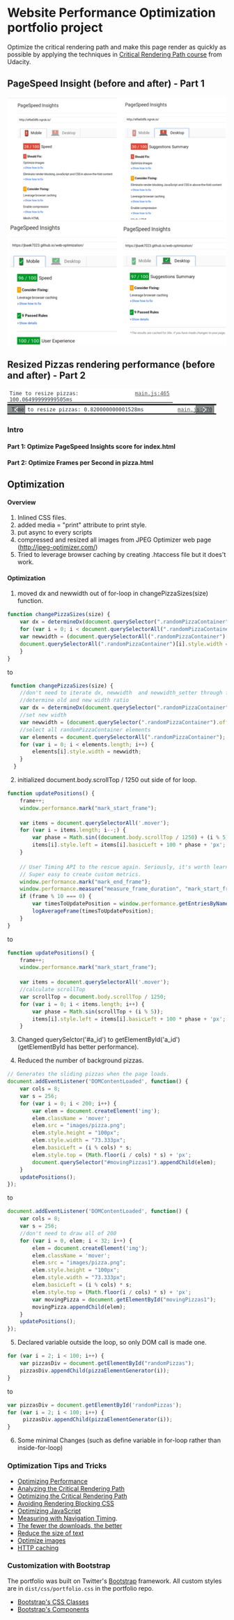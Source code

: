 # Website Performance Optimization portfolio project

Optimize the critical rendering path and make this page render as quickly as possible by applying the techniques in [Critical Rendering Path course](https://www.udacity.com/course/ud884) from Udacity.

## PageSpeed Insight (before and after) - Part 1
![alt text](/readImage/opt2.jpeg)
![alt text](/readImage/opt1.jpeg) 


## Resized Pizzas rendering performance (before and after) - Part 2
![alt text](/readImage/pi1.png)
![alt text](/readImage/pi2.png)

### Intro

#### Part 1: Optimize PageSpeed Insights score for index.html
#### Part 2: Optimize Frames per Second in pizza.html

## Optimization 
#### Overview
1. Inlined CSS files. 
2. added media = "print" attribute to print style.
3. put async to every scripts
4. compressed and resized all images from JPEG Optimizer web page (http://jpeg-optimizer.com/) 
5. Tried to leverage browser caching by creating .htaccess file but it does't work. 

#### Optimization
1. moved dx and newwidth out of for-loop in changePizzaSizes(size) function.
```js
function changePizzaSizes(size) {
	var dx = determineDx(document.querySelector(".randomPizzaContainer"), size);
	for (var i = 0; i < document.querySelectorAll(".randomPizzaContainer").length; i++) {
	var newwidth = (document.querySelectorAll(".randomPizzaContainer")[i].offsetWidth + dx) + 'px';
	document.querySelectorAll(".randomPizzaContainer")[i].style.width = newwidth;
	}
}
```
to

```js
 function changePizzaSizes(size) {
	//don't need to iterate dx, newwidth  and newwidth_setter through for loop.
	//determine old and new width ratio
	var dx = determineDx(document.querySelector(".randomPizzaContainer"), size);
	//set new width
	var newwidth = (document.querySelector(".randomPizzaContainer").offsetWidth + dx) + 'px';
	//select all randomPizzaContainer elements
	var elements = document.querySelectorAll(".randomPizzaContainer"); 
	for (var i = 0; i < elements.length; i++) {
		elements[i].style.width = newwidth;
	}
  }
```

2. initialized document.body.scrollTop / 1250 out side of for loop. 
```js
function updatePositions() {
	frame++;
	window.performance.mark("mark_start_frame");

	var items = document.querySelectorAll('.mover');
	for (var i = items.length; i--;) {
		var phase = Math.sin((document.body.scrollTop / 1250) + (i % 5));
		items[i].style.left = items[i].basicLeft + 100 * phase + 'px';
	}

	// User Timing API to the rescue again. Seriously, it's worth learning.
	// Super easy to create custom metrics.
	window.performance.mark("mark_end_frame");
	window.performance.measure("measure_frame_duration", "mark_start_frame", "mark_end_frame");
	if (frame % 10 === 0) {
		var timesToUpdatePosition = window.performance.getEntriesByName("measure_frame_duration");
		logAverageFrame(timesToUpdatePosition);
	}
}
```
 to
```js
function updatePositions() {
	frame++;
	window.performance.mark("mark_start_frame");

	var items = document.querySelectorAll('.mover');
	//calculate scrollTop
	var scrollTop = document.body.scrollTop / 1250;
	for (var i = 0; i < items.length; i++) {
		var phase = Math.sin(scrollTop + (i % 5));
		items[i].style.left = items[i].basicLeft + 100 * phase + 'px';
	}
```

3. Changed querySelctor('#a_id') to getElementById('a_id')
(getElementById has better performance).

4. Reduced the number of background pizzas. 
```js
// Generates the sliding pizzas when the page loads. 
document.addEventListener('DOMContentLoaded', function() {
	var cols = 8;
	var s = 256;
	for (var i = 0; i < 200; i++) {
		var elem = document.createElement('img');
		elem.className = 'mover';
		elem.src = "images/pizza.png";
		elem.style.height = "100px";
		elem.style.width = "73.333px";
		elem.basicLeft = (i % cols) * s;
		elem.style.top = (Math.floor(i / cols) * s) + 'px';
		document.querySelector("#movingPizzas1").appendChild(elem);
	}
	updatePositions();
});
```
to 
```js
document.addEventListener('DOMContentLoaded', function() {
	var cols = 8;
	var s = 256;
	//don't need to draw all of 200
	for (var i = 0, elem; i < 32; i++) {
		elem = document.createElement('img');
		elem.className = 'mover';
		elem.src = "images/pizza.png";
		elem.style.height = "100px";
		elem.style.width = "73.333px";
		elem.basicLeft = (i % cols) * s;
		elem.style.top = (Math.floor(i / cols) * s) + 'px';
		var movingPizza = document.getElementById("movingPizzas1");
		movingPizza.appendChild(elem);
	}
	updatePositions();
});
```

5. Declared variable outside the loop, so only DOM call is made one. 
```js
for (var i = 2; i < 100; i++) {
	var pizzasDiv = document.getElementById("randomPizzas");
	pizzasDiv.appendChild(pizzaElementGenerator(i));
}
```
to
```js
var pizzasDiv = document.getElementById('randomPizzas');
for (var i = 2; i < 100; i++) {
     pizzasDiv.appendChild(pizzaElementGenerator(i));
}
```

6. Some minimal Changes (such as define variable in for-loop rather than inside-for-loop)

### Optimization Tips and Tricks
* [Optimizing Performance](https://developers.google.com/web/fundamentals/performance/ "web performance")
* [Analyzing the Critical Rendering Path](https://developers.google.com/web/fundamentals/performance/critical-rendering-path/analyzing-crp.html "analyzing crp")
* [Optimizing the Critical Rendering Path](https://developers.google.com/web/fundamentals/performance/critical-rendering-path/optimizing-critical-rendering-path.html "optimize the crp!")
* [Avoiding Rendering Blocking CSS](https://developers.google.com/web/fundamentals/performance/critical-rendering-path/render-blocking-css.html "render blocking css")
* [Optimizing JavaScript](https://developers.google.com/web/fundamentals/performance/critical-rendering-path/adding-interactivity-with-javascript.html "javascript")
* [Measuring with Navigation Timing](https://developers.google.com/web/fundamentals/performance/critical-rendering-path/measure-crp.html "nav timing api"). 
* <a href="https://developers.google.com/web/fundamentals/performance/optimizing-content-efficiency/eliminate-downloads.html">The fewer the downloads, the better</a>
* <a href="https://developers.google.com/web/fundamentals/performance/optimizing-content-efficiency/optimize-encoding-and-transfer.html">Reduce the size of text</a>
* <a href="https://developers.google.com/web/fundamentals/performance/optimizing-content-efficiency/image-optimization.html">Optimize images</a>
* <a href="https://developers.google.com/web/fundamentals/performance/optimizing-content-efficiency/http-caching.html">HTTP caching</a>

### Customization with Bootstrap
The portfolio was built on Twitter's <a href="http://getbootstrap.com/">Bootstrap</a> framework. All custom styles are in `dist/css/portfolio.css` in the portfolio repo.

* <a href="http://getbootstrap.com/css/">Bootstrap's CSS Classes</a>
* <a href="http://getbootstrap.com/components/">Bootstrap's Components</a>
